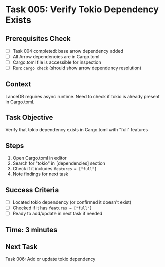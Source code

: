 # Task 005: Verify Tokio Dependency Exists

## Prerequisites Check
- [ ] Task 004 completed: base arrow dependency added
- [ ] All Arrow dependencies are in Cargo.toml
- [ ] Cargo.toml file is accessible for inspection
- [ ] Run: `cargo check` (should show arrow dependency resolution)

## Context
LanceDB requires async runtime. Need to check if tokio is already present in Cargo.toml.

## Task Objective
Verify that tokio dependency exists in Cargo.toml with "full" features

## Steps
1. Open Cargo.toml in editor
2. Search for "tokio" in [dependencies] section
3. Check if it includes `features = ["full"]`
4. Note findings for next task

## Success Criteria
- [ ] Located tokio dependency (or confirmed it doesn't exist)
- [ ] Checked if it has `features = ["full"]`
- [ ] Ready to add/update in next task if needed

## Time: 3 minutes

## Next Task
Task 006: Add or update tokio dependency